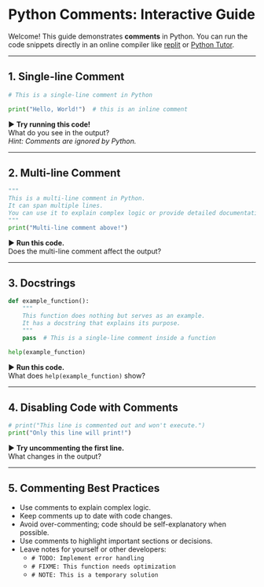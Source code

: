 # Python Comments: Interactive Guide

Welcome! This guide demonstrates **comments** in Python. You can run the code snippets directly in an online compiler like [replit](https://replit.com/languages/python3) or [Python Tutor](https://pythontutor.com/visualize.html#mode=edit).

---

## 1. Single-line Comment

```python
# This is a single-line comment in Python

print("Hello, World!")  # this is an inline comment
```
▶️ **Try running this code!**  
What do you see in the output?  
*Hint: Comments are ignored by Python.*

---

## 2. Multi-line Comment

```python
"""
This is a multi-line comment in Python.
It can span multiple lines.
You can use it to explain complex logic or provide detailed documentation.
"""
print("Multi-line comment above!")
```
▶️ **Run this code.**  
Does the multi-line comment affect the output?

---

## 3. Docstrings

```python
def example_function():
    """
    This function does nothing but serves as an example.
    It has a docstring that explains its purpose.
    """
    pass  # This is a single-line comment inside a function

help(example_function)
```
▶️ **Run this code.**  
What does `help(example_function)` show?

---

## 4. Disabling Code with Comments

```python
# print("This line is commented out and won't execute.")
print("Only this line will print!")
```
▶️ **Try uncommenting the first line.**  
What changes in the output?

---

## 5. Commenting Best Practices

- Use comments to explain complex logic.
- Keep comments up to date with code changes.
- Avoid over-commenting; code should be self-explanatory when possible.
- Use comments to highlight important sections or decisions.
- Leave notes for yourself or other developers:
  - `# TODO: Implement error handling`
  - `# FIXME: This function needs optimization`
  - `# NOTE: This is a temporary solution`